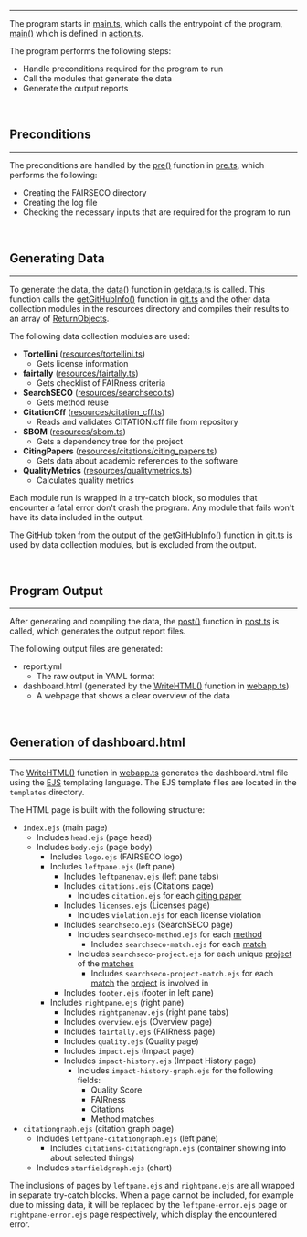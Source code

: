 
---

The program starts in [main.ts](../modules/main.html), which calls the entrypoint of the program, [main()](../functions/action.main.html) which is defined in [action.ts](../modules/action.html).

 The program performs the following steps:
  - Handle preconditions required for the program to run
  - Call the modules that generate the data
  - Generate the output reports

<br>

## Preconditions

---

The preconditions are handled by the [pre()](../functions/pre.pre.html) function in [pre.ts](../modules/pre.html), which performs the following:
- Creating the FAIRSECO directory
 - Creating the log file
 - Checking the necessary inputs that are required for the program to run
 
 <br>

 ## Generating Data

 ---

 To generate the data, the [data()](../functions/getdata.data.html) function in [getdata.ts](../modules/getdata.html) is called.
 This function calls the [getGitHubInfo()](../functions/git.getGitHubInfo.html) function in [git.ts](../modules/git.html) and the other data collection modules in the resources directory and compiles their results to an array of [ReturnObjects](../interfaces/getdata.ReturnObject.html).

 The following data collection modules are used:
- **Tortellini** ([resources/tortellini.ts](../modules/resources_tortellini.html))
    - Gets license information
- **fairtally** ([resources/fairtally.ts](../modules/resources_fairtally.html))  
    - Gets checklist of FAIRness criteria
- **SearchSECO** ([resources/searchseco.ts](../modules/resources_searchseco.html))
    - Gets method reuse
- **CitationCff** ([resources/citation_cff.ts](../modules/resources_citation_cff.html))
    - Reads and validates CITATION.cff file from repository
- **SBOM** ([resources/sbom.ts](../modules/resources_sbom.html))
    - Gets a dependency tree for the project
- **CitingPapers** ([resources/citations/citing_papers.ts](../modules/resources_citations_citing_papers.html))
    - Gets data about academic references to the software
- **QualityMetrics** ([resources/qualitymetrics.ts](../modules/resources_qualitymetrics.html))
    - Calculates quality metrics

Each module run is wrapped in a try-catch block, so modules that encounter a fatal error don't crash the program. Any module that fails won't have its data included in the output.

The GitHub token from the output of the [getGitHubInfo()](../functions/git.getGitHubInfo.html) function in [git.ts](../modules/git.html) is used by data collection modules, but is excluded from the output.

<br>

## Program Output

---

After generating and compiling the data, the [post()](../functions/post.post.html) function in [post.ts](../modules/post.html) is called, which generates the output report files.

The following output files are generated:
- report.yml
    - The raw output in YAML format
- dashboard.html (generated by the [WriteHTML()](../functions/webapp.WriteHTML.html) function in [webapp.ts](../modules/webapp.html)) 
    - A webpage that shows a clear overview of the data

<br>

## Generation of dashboard.html

---

The [WriteHTML()](../functions/webapp.WriteHTML.html) function in [webapp.ts](../modules/webapp.html) generates the dashboard.html file using the [EJS](https://ejs.co) templating language.
The EJS template files are located in the `templates` directory.

The HTML page is built with the following structure:
- `index.ejs` (main page)
    - Includes `head.ejs` (page head)
    - Includes `body.ejs` (page body)
        - Includes `logo.ejs` (FAIRSECO logo)
        - Includes `leftpane.ejs` (left pane)
            - Includes `leftpanenav.ejs` (left pane tabs)
            - Includes `citations.ejs` (Citations page)
                - Includes `citation.ejs` for each [citing paper](../classes/resources_citations_paper.Paper.html)
            - Includes `licenses.ejs` (Licenses page)
                - Includes `violation.ejs` for each license violation
            - Includes `searchseco.ejs` (SearchSECO page)
                - Includes `searchseco-method.ejs` for each [method](../interfaces/resources_searchseco.Method.html)
                    - Includes `searchseco-match.ejs` for each [match](../interfaces/resources_searchseco.Match.html)
                - Includes `searchseco-project.ejs` for each unique [project](../interfaces/resources_searchseco.MethodData.html#project) of the [matches](../interfaces/resources_searchseco.Match.html)
                    - Includes `searchseco-project-match.ejs` for each [match](../interfaces/resources_searchseco.Match.html) the [project](../interfaces/resources_searchseco.MethodData.html#project) is involved in
            - Includes `footer.ejs` (footer in left pane)
        - Includes `rightpane.ejs` (right pane)
            - Includes `rightpanenav.ejs` (right pane tabs)
            - Includes `overview.ejs` (Overview page)
            - Includes `fairtally.ejs` (FAIRness page)
            - Includes `quality.ejs` (Quality page)
            - Includes `impact.ejs` (Impact page)
            - Includes `impact-history.ejs` (Impact History page)
                - Includes `impact-history-graph.ejs` for the following fields:
                    - Quality Score
                    - FAIRness
                    - Citations
                    - Method matches
- `citationgraph.ejs` (citation graph page)
    - Includes `leftpane-citationgraph.ejs` (left pane)
        - Includes `citations-citationgraph.ejs` (container showing info about selected things)
    - Includes `starfieldgraph.ejs` (chart)

The inclusions of pages by `leftpane.ejs` and `rightpane.ejs` are all wrapped in separate try-catch blocks.
When a page cannot be included, for example due to missing data, it will be replaced by the `leftpane-error.ejs` page or `rightpane-error.ejs` page respectively, which display the encountered error.